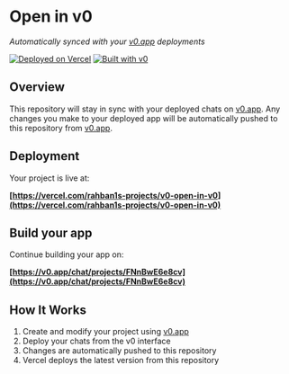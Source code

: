 # Open in v0

*Automatically synced with your [v0.app](https://v0.app) deployments*

[![Deployed on Vercel](https://img.shields.io/badge/Deployed%20on-Vercel-black?style=for-the-badge&logo=vercel)](https://vercel.com/rahban1s-projects/v0-open-in-v0)
[![Built with v0](https://img.shields.io/badge/Built%20with-v0.app-black?style=for-the-badge)](https://v0.app/chat/projects/FNnBwE6e8cv)

## Overview

This repository will stay in sync with your deployed chats on [v0.app](https://v0.app).
Any changes you make to your deployed app will be automatically pushed to this repository from [v0.app](https://v0.app).

## Deployment

Your project is live at:

**[https://vercel.com/rahban1s-projects/v0-open-in-v0](https://vercel.com/rahban1s-projects/v0-open-in-v0)**

## Build your app

Continue building your app on:

**[https://v0.app/chat/projects/FNnBwE6e8cv](https://v0.app/chat/projects/FNnBwE6e8cv)**

## How It Works

1. Create and modify your project using [v0.app](https://v0.app)
2. Deploy your chats from the v0 interface
3. Changes are automatically pushed to this repository
4. Vercel deploys the latest version from this repository